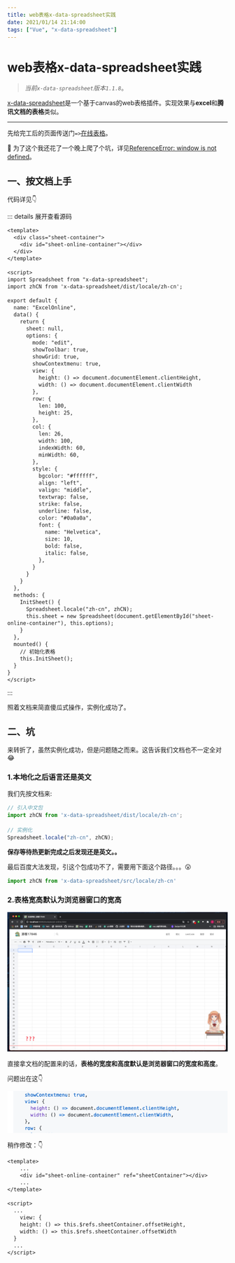```yaml
---
title: web表格x-data-spreadsheet实践
date: 2021/01/14 21:14:00
tags: ["Vue", "x-data-spreadsheet"]
---
```


# web表格x-data-spreadsheet实践

<ClientOnly>
  <display-bar :displayData="$frontmatter"></display-bar>
</ClientOnly>

> *当前`x-data-spreadsheet`版本`1.1.8`*。

[x-data-spreadsheet](https://github.com/myliang/x-spreadsheet)是一个基于canvas的web表格插件。实现效果与**excel**和**腾讯文档的表格**类似。

****

先给完工后的页面传送门`=>`[在线表格](/tools/excel-online.html)。

🤣 为了这个我还花了一个晚上爬了个坑，详见[ReferenceError: window is not defined](/blog/other/aboutblog/window-is-not-defined.html)。

## 一、按文档上手

代码详见👇

::: details 展开查看源码

```vue
<template>
  <div class="sheet-container">
    <div id="sheet-online-container"></div>
  </div>
</template>

<script>
import Spreadsheet from "x-data-spreadsheet";
import zhCN from 'x-data-spreadsheet/dist/locale/zh-cn';

export default {
  name: "ExcelOnline",
  data() {
    return {
      sheet: null,
      options: {
        mode: "edit",
        showToolbar: true,
        showGrid: true,
        showContextmenu: true,
        view: {
          height: () => document.documentElement.clientHeight,
          width: () => document.documentElement.clientWidth
        },
        row: {
          len: 100,
          height: 25,
        },
        col: {
          len: 26,
          width: 100,
          indexWidth: 60,
          minWidth: 60,
        },
        style: {
          bgcolor: "#ffffff",
          align: "left",
          valign: "middle",
          textwrap: false,
          strike: false,
          underline: false,
          color: "#0a0a0a",
          font: {
            name: "Helvetica",
            size: 10,
            bold: false,
            italic: false,
          },
        }
      }
    }
  },
  methods: {
    InitSheet() {
      Spreadsheet.locale("zh-cn", zhCN);
      this.sheet = new Spreadsheet(document.getElementById("sheet-online-container"), this.options);
    }
  },
  mounted() {
    // 初始化表格
    this.InitSheet();
  }
}
</script>
```

:::

照着文档来简直傻瓜式操作，实例化成功了。

## 二、坑

来转折了，虽然实例化成功，但是问题随之而来。这告诉我们文档也不一定全对😂

### 1.本地化之后语言还是英文

我们先按文档来:

```js
// 引入中文包
import zhCN from 'x-data-spreadsheet/dist/locale/zh-cn';

// 实例化
Spreadsheet.locale("zh-cn", zhCN);
```

**保存等待热更新完成之后发现还是英文。。**

最后百度大法发现，引这个包成功不了，需要用下面这个路径。。。😮

```js
import zhCN from 'x-data-spreadsheet/src/locale/zh-cn'
```

### 2.表格宽高默认为浏览器窗口的宽高

![x-data-spreadsheet-01](/images/frontend/vue/x-data-spreadsheet-01.png)

直接拿文档的配置来的话，**表格的宽度和高度默认是浏览器窗口的宽度和高度**。

问题出在这👇

![x-data-spreadsheet-02](/images/frontend/vue/x-data-spreadsheet-02.png)

稍作修改：👇

```vue
<template>
	...
	<div id="sheet-online-container" ref="sheetContainer"></div>
	...
</template>

<script>
  ...
	view: {
    height: () => this.$refs.sheetContainer.offsetHeight,
    width: () => this.$refs.sheetContainer.offsetWidth
  }
  ...
</script>

```

